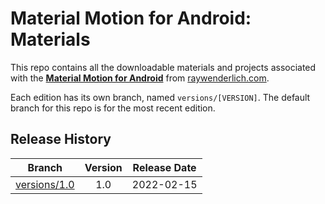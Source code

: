 # Material Motion for Android: Materials

This repo contains all the downloadable materials and projects associated with the **[Material Motion for Android](https://www.raywenderlich.com/28092310-material-motion-for-android)** from [raywenderlich.com](https://www.raywenderlich.com).

Each edition has its own branch, named `versions/[VERSION]`. The default branch for this repo is for the most recent edition.

## Release History

| Branch                                                                                  | Version | Release Date |
| --------------------------------------------------------------------------------------- |:-------:|:------------:|
| [versions/1.0](https://github.com/raywenderlich/video-mata-materials/tree/versions/1.0) | 1.0     | 2022-02-15   |
